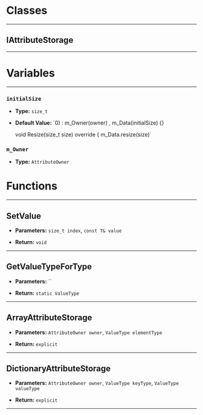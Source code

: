 # Classes
---

## IAttributeStorage
---




# Variables
---

### `initialSize`

- **Type:** `size_t`

- **Default Value:** `0)
        : m_Owner(owner)
        , m_Data(initialSize) {}
    
    void Resize(size_t size) override {
        m_Data.resize(size)`



### `m_Owner`

- **Type:** `AttributeOwner`




# Functions
---

## SetValue



- **Parameters:** `size_t index`, `const T& value`

- **Return:** `void`

---

## GetValueTypeForType



- **Parameters:** ``

- **Return:** `static ValueType`

---

## ArrayAttributeStorage



- **Parameters:** `AttributeOwner owner`, `ValueType elementType`

- **Return:** `explicit`

---

## DictionaryAttributeStorage



- **Parameters:** `AttributeOwner owner`, `ValueType keyType`, `ValueType valueType`

- **Return:** `explicit`

---
